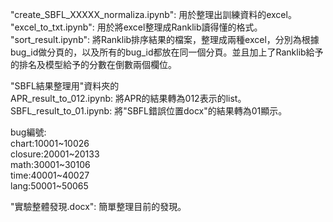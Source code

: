 "create_SBFL_XXXXX_normaliza.ipynb": 用於整理出訓練資料的excel。  
"excel_to_txt.ipynb": 用於將excel整理成Ranklib讀得懂的格式。  
"sort_result.ipynb": 將Ranklib排序結果的檔案，整理成兩種excel，分別為根據bug_id做分頁的，以及所有的bug_id都放在同一個分頁。並且加上了Ranklib給予的排名及模型給予的分數在倒數兩個欄位。  

"SBFL結果整理用"資料夾的  
APR_result_to_012.ipynb: 將APR的結果轉為012表示的list。  
SBFL_result_to_01.ipynb: 將"SBFL錯誤位置docx"的結果轉為01顯示。  

bug編號:  
chart:10001~10026  
closure:20001~20133  
math:30001~30106  
time:40001~40027  
lang:50001~50065  

"實驗整體發現.docx": 簡單整理目前的發現。  